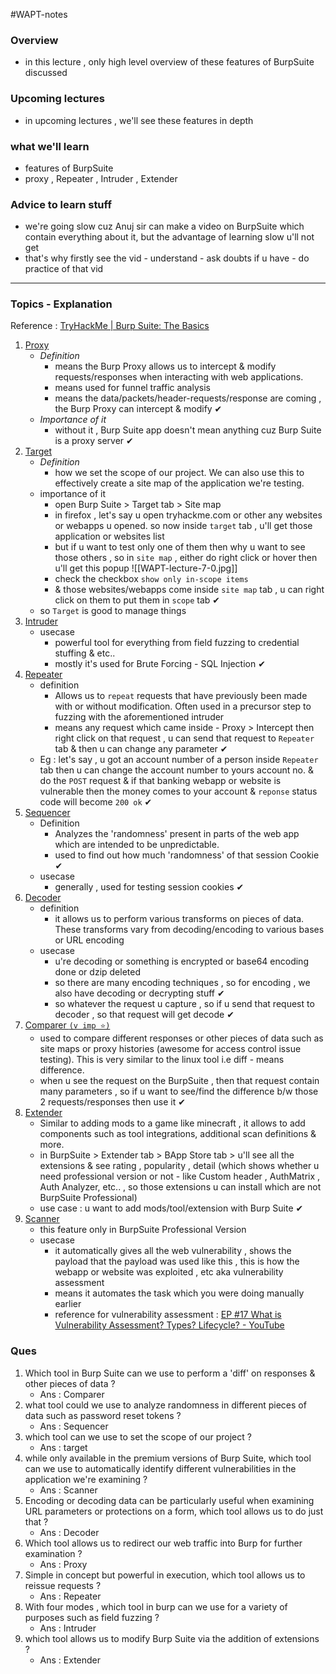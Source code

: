 #WAPT-notes  

### Overview
- in this lecture , only high level overview of these features of BurpSuite discussed

### Upcoming lectures
- in upcoming lectures , we'll see these features in depth

### what we'll learn
- features of BurpSuite
- proxy , Repeater , Intruder , Extender

### Advice to learn stuff
- we're going slow cuz Anuj sir can make a video on BurpSuite which contain everything about it, but the advantage of learning slow u'll not get 
- that's why firstly see the vid - understand - ask doubts if u have - do practice of that vid

---

### Topics - Explanation

Reference : [TryHackMe | Burp Suite: The Basics](https://tryhackme.com/room/burpsuitebasics)

1) <u>Proxy</u>
	- *Definition* 
		- means the Burp Proxy allows us to intercept & modify requests/responses when interacting with web applications.
		- means used for funnel traffic analysis 
		- means the data/packets/header-requests/response are coming , the Burp Proxy can intercept & modify ✔
	- *Importance of it*
		- without it , Burp Suite app doesn't mean anything cuz Burp Suite is a proxy server ✔
2) <u>Target</u>
	- *Definition*
		- how we set the scope of our project. We can also use this to effectively create a site map of the application we're testing.
	- importance of it
		- open Burp Suite > Target tab > Site map
		- in firefox , let's say u open tryhackme.com or other any websites or webapps u opened. so now inside `target` tab , u'll get those application or websites list
		- but if u want to test only one of them then why u want to see those others , so in `site map` , either do right click or hover then u'll get this popup ![[WAPT-lecture-7-0.jpg]]
		- check the checkbox `show only in-scope items`
		- & those websites/webapps come inside `site map` tab , u can right click on them to put them in `scope` tab ✔
	- so `Target` is good to manage things
3) <u>Intruder</u>
	- usecase 
		- powerful tool for everything from field fuzzing to credential stuffing & etc..
		- mostly it's used for Brute Forcing - SQL Injection ✔
4) <u>Repeater</u>
	- definition
		- Allows us to `repeat` requests that have previously been made with or without modification. Often used in a precursor step to fuzzing with the aforementioned intruder
		- means any request which came inside - Proxy > Intercept then right click on that request , u can send that request to `Repeater` tab & then u can change any parameter ✔
	- Eg : let's say , u got an account number of a person inside `Repeater` tab then u can change the account number to yours account no. & do the `POST` request & if that banking webapp or website is vulnerable then the money comes to your account & `reponse` status code will become `200 ok` ✔
5) <u>Sequencer</u>
	- Definition
		- Analyzes the 'randomness' present in parts of the web app which are intended to be unpredictable.
		- used to find out how much 'randomness' of that session Cookie ✔
	- usecase
		- generally , used for testing session cookies ✔
6) <u>Decoder</u>
	- definition
		- it allows us to perform various transforms on pieces of data. These transforms vary from decoding/encoding to various bases or URL encoding
	- usecase
		- u're decoding or something is encrypted or base64 encoding done or dzip deleted
		- so there are many encoding techniques , so for encoding , we also have decoding or decrypting stuff ✔
		- so whatever the request u capture , so if u send that request to decoder , so that request will get decode ✔
7) <u>Comparer `(v imp ⭐)`</u>
	- used to compare different responses or other pieces of data such as site maps or proxy histories (awesome for access control issue testing). This is very similar to the linux tool i.e diff - means difference.
	- when u see the request on the BurpSuite , then that request contain many parameters , so if u want to see/find the difference b/w those 2 requests/responses then use it ✔
8) <u>Extender</u>
	- Similar to adding mods to a game like minecraft , it allows to add components such as tool integrations, additional scan definitions & more.
	- in BurpSuite > Extender tab > BApp Store tab > u'll see all the extensions & see rating , popularity , detail (which shows whether u need professional version or not - like Custom header , AuthMatrix , Auth Analyzer, etc.. , so those extensions u can install which are not BurpSuite Professional) 
	- use case : u want to add mods/tool/extension with Burp Suite ✔
9) <u>Scanner</u>
	- this feature only in BurpSuite Professional Version
	- usecase
		- it automatically gives all the web vulnerability , shows the payload that the payload was used like this , this is how the webapp or website was exploited , etc aka vulnerability assessment
		- means it automates the task which you were doing manually earlier
		- reference for vulnerability assessment : [EP #17 What is Vulnerability Assessment? Types? Lifecycle? - YouTube](https://www.youtube.com/watch?v=orkmeZ-SUsA&t=0s&ab_channel=EthicalSharmaji)

### Ques

1) Which tool in Burp Suite can we use to perform a 'diff' on responses & other pieces of data ? 
	- Ans : Comparer
2) what tool could we use to analyze randomness in different pieces of data such as password reset tokens ? 
	- Ans : Sequencer
3) which tool can we use to set the scope of our project ? 
	- Ans : target
4) while only available in the premium versions of Burp Suite, which tool can we use to automatically identify different vulnerabilities in the application we're examining ?
	- Ans : Scanner
5) Encoding or decoding data can be particularly useful when examining URL parameters or protections on a form, which tool allows us to do just that ?
	- Ans : Decoder
6) Which tool allows us to redirect our web traffic into Burp for further examination ? 
	- Ans : Proxy
7) Simple in concept but powerful in execution, which tool allows us to reissue requests ? 
	- Ans : Repeater
8) With four modes , which tool in burp can we use for a variety of purposes such as field fuzzing ?
	- Ans : Intruder
9) which tool allows us to modify Burp Suite via the addition of extensions ? 
	- Ans : Extender

